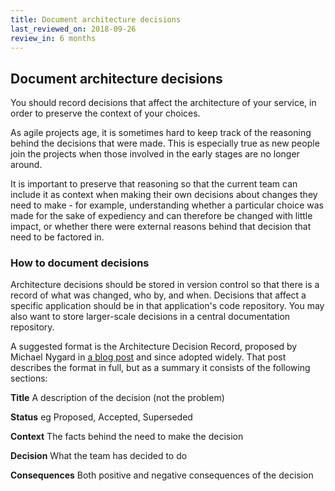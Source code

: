 ```yaml
---
title: Document architecture decisions
last_reviewed_on: 2018-09-26
review_in: 6 months
---
```


## Document architecture decisions

You should record decisions that affect the architecture of your service, in
order to preserve the context of your choices.

As agile projects age, it is sometimes hard to keep track of the reasoning
behind the decisions that were made. This is especially true as new people join
the projects when those involved in the early stages are no longer around.

It is important to preserve that reasoning so that the current team can
include it as context when making their own decisions about changes they need to
make - for example, understanding whether a particular choice was made for the
sake of expediency and can therefore be changed with little impact, or whether
there were external reasons behind that decision that need to be factored in.

### How to document decisions

Architecture decisions should be stored in version control so that there is a
record of what was changed, who by, and when. Decisions that affect a specific
application should be in that application's code repository. You may also want
to store larger-scale decisions in a central documentation repository.

A suggested format is the Architecture Decision Record, proposed by Michael
Nygard in [a blog post](http://thinkrelevance.com/blog/2011/11/15/documenting-architecture-decisions)
and since adopted widely. That post describes the format in full, but as a
summary it consists of the following sections:

**Title** A description of the decision (not the problem)

**Status** eg Proposed, Accepted, Superseded

**Context** The facts behind the need to make the decision

**Decision** What the team has decided to do

**Consequences** Both positive and negative consequences of the decision
